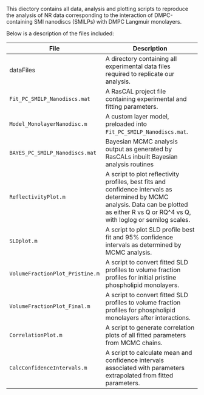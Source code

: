 This diectory contains all data, analysis and plotting scripts to reproduce the analysis of NR data corresponding to the interaction of DMPC-containing SMI nanodiscs (SMILPs) with DMPC Langmuir monolayers.  

Below is a description of the files included:

File | Description
---- | -----------
dataFiles | A directory containing all experimental data files required to replicate our analysis.
`Fit_PC_SMILP_Nanodiscs.mat` | A RasCAL project file containing experimental and fitting parameters.
`Model_MonolayerNanodisc.m` | A custom layer model, preloaded into `Fit_PC_SMILP_Nanodiscs.mat`.
`BAYES_PC_SMILP_Nanodiscs.mat` | Bayesian MCMC analysis output as generated by RasCALs inbuilt Bayesian analysis routines
`ReflectivityPlot.m` | A script to plot reflectivity profiles, best fits and confidence intervals as determined by MCMC analysis. Data can be plotted as either R vs Q or RQ^4 vs Q, with loglog or semilog scales.
`SLDplot.m` | A script to plot SLD profile best fit and 95% confidence intervals as determined by MCMC analysis.
`VolumeFractionPlot_Pristine.m` | A script to convert fitted SLD profiles to volume fraction profiles for initial pristine phospholipid monolayers.
`VolumeFractionPlot_Final.m` | A script to convert fitted SLD profiles to volume fraction profiles for phospholipid monolayers after interactions.
`CorrelationPlot.m` | A script to generate correlation plots of all fitted parameters from MCMC chains.
`CalcConfidenceIntervals.m` | A script to calculate mean and confidence intervals associated with parameters extrapolated from fitted parameters.
